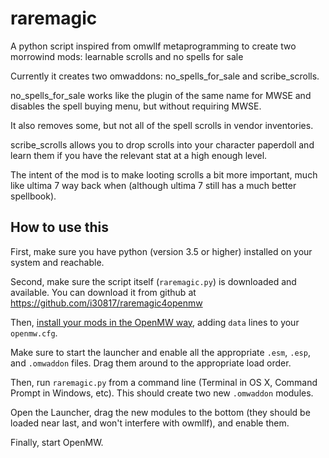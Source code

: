 # raremagic
A python script inspired from omwllf metaprogramming to create two morrowind mods: learnable scrolls and no spells for sale

Currently it creates two omwaddons: no\_spells\_for\_sale and scribe\_scrolls.

no\_spells\_for\_sale works like the plugin of the same name for MWSE and disables the spell buying menu, but without requiring MWSE.

It also removes some, but not all of the spell scrolls in vendor inventories.

scribe\_scrolls allows you to drop scrolls into your character paperdoll and learn them if you have the relevant stat at a high enough level.

The intent of the mod is to make looting scrolls a bit more important, much like ultima 7 way back when (although ultima 7 still has a much better spellbook).

## How to use this

First, make sure you have python (version 3.5 or higher) installed on your system and reachable.

Second, make sure the script itself (`raremagic.py`) is downloaded and available. You can download it from github at https://github.com/i30817/raremagic4openmw

Then, [install your mods in the OpenMW way](https://wiki.openmw.org/index.php?title=Mod_installation), adding `data` lines to your `openmw.cfg`.

Make sure to start the launcher and enable all the appropriate `.esm`, `.esp`, and `.omwaddon` files. Drag them around to the appropriate load order.

Then, run `raremagic.py` from a command line (Terminal in OS X, Command Prompt in Windows, etc). This should create two new `.omwaddon` modules.

Open the Launcher, drag the new modules to the bottom (they should be loaded near last, and won't interfere with owmllf), and enable them.

Finally, start OpenMW.

